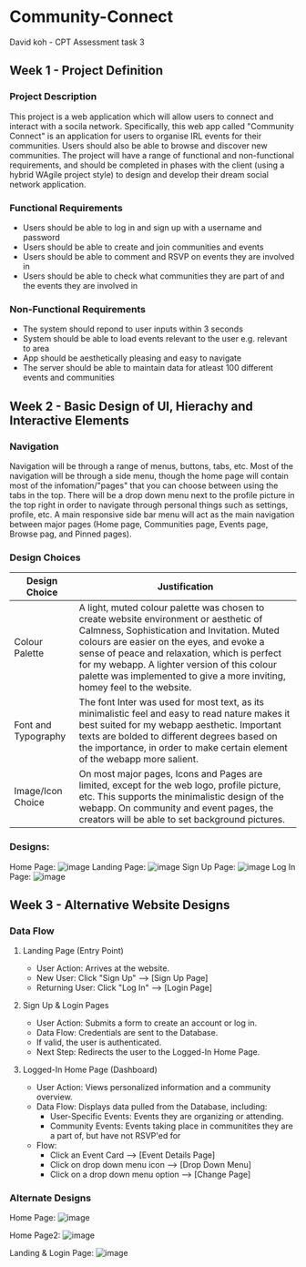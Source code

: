 # Community-Connect
David koh - CPT Assessment task 3

## Week 1 - Project Definition

### Project Description
This project is a web application which will allow users to connect and interact with a socila network. Specifically, this web app called "Community Connect" is an application for users to organise IRL events for their communities. Users should also be able to browse and discover new communities. The project will have a range of functional and non-functional requirements, and should be completed in phases with the client (using a hybrid WAgile project style) to design and develop their dream social network application.

### Functional Requirements
- Users should be able to log in and sign up with a username and password
- Users should be able to create and join communities and events
- Users should be able to comment and RSVP on events they are involved in
- Users should be able to check what communities they are part of and the events they are involved in

### Non-Functional Requirements
- The system should repond to user inputs within 3 seconds
- System should be able to load events relevant to the user e.g. relevant to area
- App should be aesthetically pleasing and easy to navigate
- The server should be able to maintain data for atleast 100 different events and communities


## Week 2 - Basic Design of UI, Hierachy and Interactive Elements

### Navigation
Navigation will be through a range of menus, buttons, tabs, etc. Most of the navigation will be through a side menu, though the home page will contain most of the infomation/"pages" that you can choose between using the tabs in the top. There will be a drop down menu next to the profile picture in the top right in order to navigate through personal things such as settings, profile, etc. A main responsive side bar menu will act as the main navigation between major pages (Home page, Communities page, Events page, Browse pag, and Pinned pages).

### Design Choices
| **Design Choice** | **Justification** |
|---|---|
| Colour Palette | A light, muted colour palette was chosen to create website environment or aesthetic of Calmness, Sophistication and Invitation. Muted colours are easier on the eyes, and evoke a sense of peace and relaxation, which is perfect for my webapp. A lighter version of this colour palette was implemented to give a more inviting, homey feel to the website.|
| Font and Typography | The font Inter was used for most text, as its minimalistic feel and easy to read nature makes it best suited for my webapp aesthetic. Important texts are bolded to different degrees based on the importance, in order to make certain element of the webapp more salient. | 
| Image/Icon Choice | On most major pages, Icons and Pages are limited, except for the web logo, profile picture, etc. This supports the minimalistic design of the webapp. On community and event pages, the creators will be able to set background pictures.| 

### Designs:
Home Page:
![image](Website-Design-1-Home-Page.png)
Landing Page:
![image](Website-Design-1-Landing-Page.png)
Sign Up Page:
![image](Website-Design-1-Sign-Up-Page.png)
Log In Page: 
![image](Website-Design-1-Login-Page.png)

## Week 3 - Alternative Website Designs

### Data Flow
1. Landing Page (Entry Point)
    - User Action: Arrives at the website.
    - New User: Click "Sign Up" --> [Sign Up Page]
    - Returning User: Click "Log In" --> [Login Page]

2. Sign Up & Login Pages
    - User Action: Submits a form to create an account or log in.
    - Data Flow: Credentials are sent to the Database.
    - If valid, the user is authenticated.
    - Next Step: Redirects the user to the Logged-In Home Page.

3. Logged-In Home Page (Dashboard)
    - User Action: Views personalized information and a community overview.
    - Data Flow: Displays data pulled from the Database, including:
        - User-Specific Events: Events they are organizing or attending.
        - Community Events: Events taking place in communitites they are a part of, but have not RSVP'ed for
    - Flow:
        - Click an Event Card --> [Event Details Page]
        - Click on drop down menu icon --> [Drop Down Menu]
        - Click on a drop down menu option --> [Change Page]

### Alternate Designs
Home Page:
![image](Website-Design-2-Home-Page-Annotated.png)

Home Page2:
![image](Website-Design-3-Home-Page-Annotated.png)

Landing & Login Page:
![image](Website-Design-2-Landing-Page-Annotated.png)

